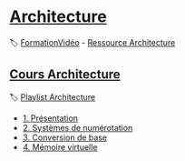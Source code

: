 # [Architecture](#)

:label: [FormationVidéo](https://github.com/jasonchampagne/FormationVideo) - [Ressource Architecture](https://github.com/jasonchampagne/FormationVideo/tree/master/Ressources/Architecture)

## [Cours Architecture](#)
:label: [Playlist Architecture](https://github.com/jasonchampagne/FormationVideo/blob/master/Playlists/architecture.md)

+ [1. Présentation](01_présentation/note.md)
+ [2. Systèmes de numérotation](02_systèmes_de_numération/note.md)
+ [3. Conversion de base](03_conversion_de_base/note.md)
+ [4. Mémoire virtuelle](04_mémoire_virtuelle/note.md)